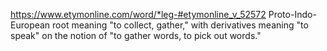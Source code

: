 https://www.etymonline.com/word/*leg-#etymonline_v_52572
Proto-Indo-European root meaning "to collect, gather," with derivatives meaning "to speak" on the notion of "to gather words, to pick out words."